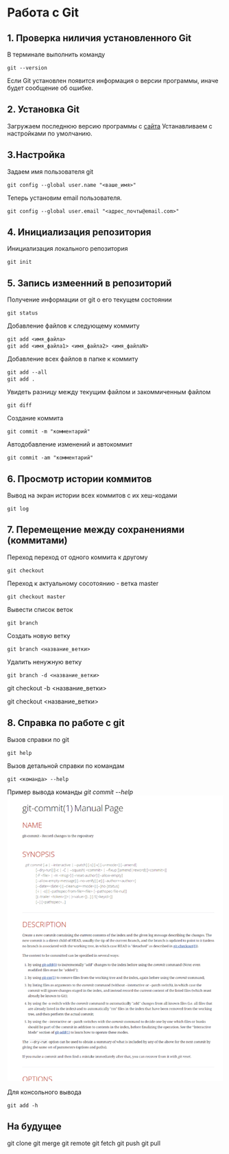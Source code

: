 # Работа с Git
## 1. Проверка ниличия установленного Git
В терминале выполнить команду 
```
git --version
```
Если Git установлен появится информация о версии программы, иначе будет сообщение об ошибке.

## 2. Установка Git
Загружаем последнюю версию программы с [сайта](https://git-scm.com/downloads)
Устанавливаем с настройками по умолчанию.


## 3.Настройка
Задаем имя пользователя git
```
git config --global user.name "<ваше_имя>"
```
Теперь установим email пользователя. 
```
git config --global user.email "<адрес_почты@email.com>"
```
## 4. Инициализация репозитория
Инициализация локального репозитория
```
git init
```

## 5. Запись измеенний в репозиторий
Получение информации от git о его текущем состоянии
```
git status
```
Добавление файлов к следующему коммиту
```
git add <имя_файла> 
git add <имя_файла1> <имя_файла2> <имя_файлаN>
```
Добавление всех файлов в папке к коммиту
```
git add --all
git add .
```
Увидеть разницу между текущим файлом и закоммиченным файлом
```
git diff
```
Создание коммита 
```
git commit -m "комментарий"
```
Автодобавление изменений и автокоммит 
```
git commit -am "комментарий"
```

## 6. Просмотр истории коммитов
Вывод на экран истории всех коммитов с их хеш-кодами
```
git log 
```

## 7. Перемещение между сохранениями (коммитами)
Переход переход от одного коммита к другому
```
git checkout 
```
Переход к актуальному сосотоянию - ветка master
```
git checkout master
```
Вывести список веток
```
git branch 
```
Создать новую ветку
```
git branch <название_ветки>
```
Удалить ненужную ветку
```
git branch -d <название_ветки>
```

git checkout -b <название_ветки>

git checkout <название_ветки>

## 8. Справка по работе с git

Вызов справки по git
```
git help
```
Вызов детальной справки по командам
```
git <команда> --help
```
Пример вывода команды *git commit --help*
![alt text](image.png)

Для консольного вывода
```
git add -h
```
## На будущее

git clone
git merge
git remote
git fetch
git push
git pull

